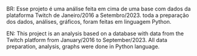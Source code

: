 BR: Esse projeto é uma análise feita em cima de uma base com dados da plataforma Twitch de Janeiro/2016 a Setembro/2023.
toda a preparação dos dados, análises, gráficos, foram feitas em linguagem Python.

EN: This project is an analysis based on a database with data from the Twitch platform from January/2016 to September/2023.
All data preparation, analysis, graphs were done in Python language.
